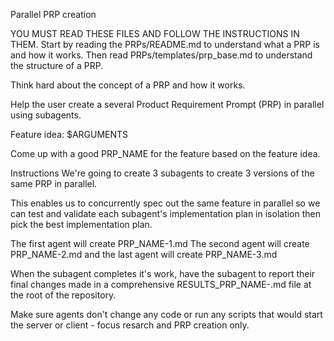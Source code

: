 Parallel PRP creation

YOU MUST READ THESE FILES AND FOLLOW THE INSTRUCTIONS IN THEM.
Start by reading the PRPs/README.md to understand what a PRP is and how it works.
Then read PRPs/templates/prp_base.md to understand the structure of a PRP.

Think hard about the concept of a PRP and how it works.

Help the user create a several Product Requirement Prompt (PRP) in parallel using subagents.

Feature idea: $ARGUMENTS

Come up with a good PRP_NAME for the feature based on the feature idea.

Instructions
We're going to create 3 subagents to create 3 versions of the same PRP in parallel.

This enables us to concurrently spec out the same feature in parallel so we can test and validate each subagent's implementation plan in isolation then pick the best implementation plan.

The first agent will create PRP_NAME-1.md The second agent will create PRP_NAME-2.md and the last agent will create PRP_NAME-3.md


When the subagent completes it's work, have the subagent to report their final changes made in a comprehensive RESULTS_PRP_NAME-<number>.md file at the root of the repository.

Make sure agents don't change any code or run any scripts that would start the server or client - focus resarch and PRP creation only.